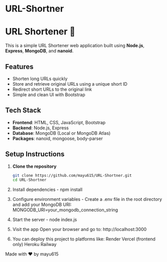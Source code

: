 # URL-Shortner

# URL Shortener 🔗

This is a simple URL Shortener web application built using **Node.js**, **Express**, **MongoDB**, and **nanoid**.

## Features

- Shorten long URLs quickly
- Store and retrieve original URLs using a unique short ID
- Redirect short URLs to the original link
- Simple and clean UI with Bootstrap

## Tech Stack

- **Frontend**: HTML, CSS, JavaScript, Bootstrap
- **Backend**: Node.js, Express
- **Database**: MongoDB (Local or MongoDB Atlas)
- **Packages**: nanoid, mongoose, body-parser

## Setup Instructions

1. **Clone the repository**
   ```bash
   git clone https://github.com/mayu615/URL-Shortner.git
   cd URL-Shortner
2. Install dependencies -
   npm install

3. Configure environment variables -
   Create a .env file in the root directory and add your MongoDB URI:
   MONGODB_URI=your_mongodb_connection_string
   
4. Start the server -
   node index.js
   
5. Visit the app
   Open your browser and go to:
   http://localhost:3000

 6. You can deploy this project to platforms like:
   Render
   Vercel (frontend only)
   Heroku
   Railway

Made with ❤️ by mayu615

